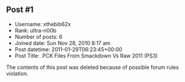 ## Post #1
- Username: xthebib62x
- Rank: ultra-n00b
- Number of posts: 6
- Joined date: Sun Nov 28, 2010 8:17 am
- Post datetime: 2011-01-29T06:23:45+00:00
- Post Title: .PCK Files From Smackdown Vs Raw 2011 (PS3)

The contents of this post was deleted because of possible forum rules violation.
